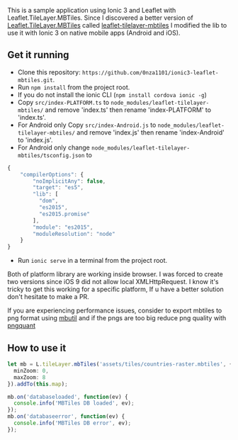 This is a sample application using Ionic 3 and Leaflet with Leaflet.TileLayer.MBTiles.
Since I discovered a better version of [Leaflet.TileLayer.MBTiles](https://www.npmjs.com/package/Leaflet.TileLayer.MBTiles) called [leaflet-tilelayer-mbtiles](https://www.npmjs.com/package/leaflet-tilelayer-mbtiles) I modified the lib to use it with Ionic 3 on native mobile apps (Android and iOS).


 ## Get it running
 * Clone this repository: `https://github.com/0nza1101/ionic3-leaflet-mbtiles.git`.
 * Run `npm install` from the project root.
 * If you do not install the ionic CLI (`npm install cordova ionic -g`)
 * Copy `src/index-PLATFORM.ts` to `node_modules/leaflet-tilelayer-mbtiles/` and remove 'index.ts' then rename 'index-PLATFORM' to 'index.ts'.
 * For Android only Copy `src/index-Android.js` to `node_modules/leaflet-tilelayer-mbtiles/` and remove 'index.js' then rename 'index-Android' to 'index.js'.
 * For Android only change `node_modules/leaflet-tilelayer-mbtiles/tsconfig.json` to
 ```typescript
 {
     "compilerOptions": {
         "noImplicitAny": false,
         "target": "es5",
         "lib": [
           "dom",
           "es2015",
           "es2015.promise"
         ],
         "module": "es2015",
         "moduleResolution": "node"
     }
 }
 ```
 * Run `ionic serve` in a terminal from the project root.

 Both of platform library are working inside browser.
 I was forced to create two versions since iOS 9 did not allow local XMLHttpRequest.
 I know it's tricky to get this working for a specific platform, If u have a better solution don't hesitate to make a PR.
 
 If you are experiencing performance issues, consider to export mbtiles to png format using [mbutil](https://github.com/mapbox/mbutil)
 and if the pngs are too big reduce png quality with [pngquant](https://pngquant.org/)

 ## How to use it
```typescript
let mb = L.tileLayer.mbTiles('assets/tiles/countries-raster.mbtiles', {
  minZoom: 0,
  maxZoom: 8
}).addTo(this.map);

mb.on('databaseloaded', function(ev) {
  console.info('MBTiles DB loaded', ev);
});
mb.on('databaseerror', function(ev) {
  console.info('MBTiles DB error', ev);
});

```
